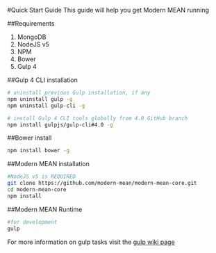 #Quick Start Guide
This guide will help you get Modern MEAN running

##Requirements
1. MongoDB
2. NodeJS v5
3. NPM
4. Bower
5. Gulp 4

##Gulp 4 CLI installation
```sh
# uninstall previous Gulp installation, if any
npm uninstall gulp -g
npm uninstall gulp-cli -g

# install Gulp 4 CLI tools globally from 4.0 GitHub branch
npm install gulpjs/gulp-cli#4.0 -g
```
##Bower install
```sh
npm install bower -g
```
##Modern MEAN installation
```sh
#NodeJS v5 is REQUIRED
git clone https://github.com/modern-mean/modern-mean-core.git
cd modern-mean-core
npm install
```

##Modern MEAN Runtime
```sh
#for development
gulp
```
For more information on gulp tasks visit the <a href="https://github.com/modern-mean/modern-mean-core/wiki/Gulp-Tasks">gulp wiki page</a>
